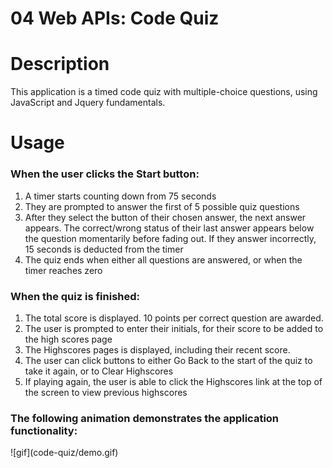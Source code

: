 # 04 Web APIs: Code Quiz
<h1>Description</h1>
This application is a timed code quiz with multiple-choice questions, using JavaScript and Jquery fundamentals. 

<h1>Usage</h2>
<h3>When the user clicks the Start button:</h3>
<ol>
<li>A timer starts counting down from 75 seconds</li>
<li>They are prompted to answer the first of 5 possible quiz questions</li>
<li>After they select the button of their chosen answer, the next answer appears. The correct/wrong status of their last answer appears below the question momentarily before fading out. If they answer incorrectly, 15 seconds is deducted from the timer</li>
<li>The quiz ends when either all questions are answered, or when the timer reaches zero</li>
</ol>

<h3>When the quiz is finished:</h3>
<ol>
<li>The total score is displayed. 10 points per correct question are awarded.</li>
<li>The user is prompted to enter their initials, for their score to be added to the high scores page</li>
<li>The Highscores pages is displayed, including their recent score.</li>
<li>The user can click buttons to either Go Back to the start of the quiz to take it again, or to Clear Highscores</li>
<li>If playing again, the user is able to click the Highscores link at the top of the screen to view previous highscores
</ol>

<h3>The following animation demonstrates the application functionality:</h3>
![gif](code-quiz/demo.gif)
